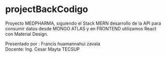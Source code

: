 # projectBackCodigo
Proyecto MEDPHARMA, siguiendo el Stack MERN desarrollo de la API para consumir datos desde MONGO ATLAS y en FRONTEND utilizamos React con Material Design.

Presentado por : Francis huamannahui zavala </br>
Docente: Ing. Cesar Mayta 
TECSUP
